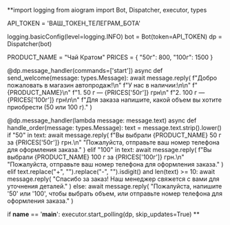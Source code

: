 **import logging
from aiogram import Bot, Dispatcher, executor, types

API_TOKEN = 'ВАШ_ТОКЕН_ТЕЛЕГРАМ_БОТА'

logging.basicConfig(level=logging.INFO)
bot = Bot(token=API_TOKEN)
dp = Dispatcher(bot)

PRODUCT_NAME = "Чай Кратом"
PRICES = {
    "50г": 800,
    "100г": 1500
}

@dp.message_handler(commands=['start'])
async def send_welcome(message: types.Message):
    await message.reply(
        f"Добро пожаловать в магазин автопродаж!\n"
        f"У нас в наличии:\n\n"
        f"{PRODUCT_NAME}\n"
        f"1. 50 г — {PRICES['50г']} грн\n"
        f"2. 100 г — {PRICES['100г']} грн\n\n"
        f"Для заказа напишите, какой объем вы хотите приобрести (50 или 100 г)."
    )

@dp.message_handler(lambda message: message.text)
async def handle_order(message: types.Message):
    text = message.text.strip().lower()
    if "50" in text:
        await message.reply(
            f"Вы выбрали {PRODUCT_NAME} 50 г за {PRICES['50г']} грн.\n"
            "Пожалуйста, отправьте ваш номер телефона для оформления заказа."
        )
    elif "100" in text:
        await message.reply(
            f"Вы выбрали {PRODUCT_NAME} 100 г за {PRICES['100г']} грн.\n"
            "Пожалуйста, отправьте ваш номер телефона для оформления заказа."
        )
    elif text.replace("+", "").replace("-", "").isdigit() and len(text) >= 10:
        await message.reply(
            "Спасибо за заказ! Наш менеджер свяжется с вами для уточнения деталей."
        )
    else:
        await message.reply(
            "Пожалуйста, напишите '50' или '100', чтобы выбрать объем, или отправьте номер телефона для оформления заказа."
        )

if __name__ == '__main__':
    executor.start_polling(dp, skip_updates=True)
    **
